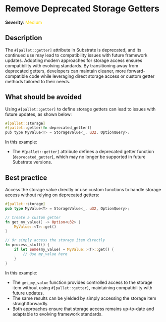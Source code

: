 # Remove Deprecated Storage Getters

**Severity**: <span style="color:gold;">Medium</span>

## Description

The `#[pallet::getter]` attribute in Substrate is deprecated, and its continued use may lead to compatibility issues with future framework updates. Adopting modern approaches for storage access ensures compatibility with evolving standards. By transitioning away from deprecated getters, developers can maintain cleaner, more forward-compatible code while leveraging direct storage access or custom getter methods tailored to their needs.

## What should be avoided

Using `#[pallet::getter]` to define storage getters can lead to issues with future updates, as shown below:

```rust
#[pallet::storage]
#[pallet::getter(fn deprecated_getter)]
pub type MyValue<T> = StorageValue<_, u32, OptionQuery>;
```

In this example:

- The `#[pallet::getter]` attribute defines a deprecated getter function (`deprecated_getter`), which may no longer be supported in future Substrate versions.

## Best practice

Access the storage value directly or use custom functions to handle storage access without relying on deprecated getters:

```rust
#[pallet::storage]
pub type MyValue<T> = StorageValue<_, u32, OptionQuery>;

// Create a custom getter
fn get_my_value() -> Option<u32> {
    MyValue::<T>::get()
}

// Or simply access the storage item directly
fn process_stuff() {
    if let Some(my_value) = MyValue::<T>::get() {
        // Use my_value here
    }
}
```

In this example:

- The `get_my_value` function provides controlled access to the storage item without using `#[pallet::getter]`,
  maintaining compatibility with future updates.
- The same results can be yielded by simply accessing the storage item straightforwardly.
- Both approaches ensure that storage access remains up-to-date and adaptable to evolving framework standards.
